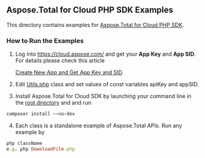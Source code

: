 ## Aspose.Total for Cloud PHP SDK Examples
This directory contains examples for [Aspose.Total for Cloud PHP SDK](https://github.com/aspose-total/Aspose.Total-for-Cloud/tree/master/SDKs/Aspose.Storage-Cloud-SDK-for-PHP).

### How to Run the Examples
1. Log into https://cloud.aspose.com/ and get your **App Key** and **App SID**. For details please check this article

   [Create New App and Get App Key and SID](https://docs.asposeptyltd.com/display/totalcloud/Create+New+App+and+Get+App+Key+and+SID).

2. Edit [Utils.php](https://github.com/aspose-total/Aspose.Total-for-Cloud/blob/master/Examples/PHP/Utils.php) class and set values of const variables apiKey and appSID.
3. Install Aspose.Total for Cloud SDK by launching your command line in the [root directory](https://github.com/aspose-total/Aspose.Total-for-Cloud/tree/master/Examples/PHP) and and run 
```ruby
composer install --no-dev
```
4. Each class is a standalone example of Aspose.Total APIs. Run any example by 
```ruby
php className
e.g. php DownloadFile.php
```
